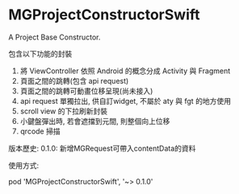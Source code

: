 # MGProjectConstructorSwift
A Project Base Constructor.

包含以下功能的封裝
1. 將 ViewController 依照 Android 的概念分成 Activity 與 Fragment
2. 頁面之間的跳轉(包含 api request)
3. 頁面之間的跳轉可動畫位移呈現(尚未接入)
4. api request 單獨拉出, 供自訂widget, 不屬於 aty 與 fgt 的地方使用
5. scroll view 的下拉刷新封裝
6. 小鍵盤彈出時, 若會遮擋到元間, 則整個向上位移
7. qrcode 掃描

版本歷史:
0.1.0: 新增MGRequest可帶入contentData的資料

使用方式:

pod 'MGProjectConstructorSwift', '~> 0.1.0'
